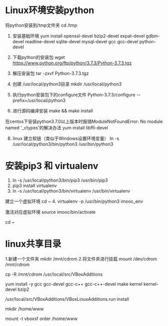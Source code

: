 # Linux环境安装python

将python安装到/tmp文件夹
cd /tmp

1. 安装基础环境
yum install openssl-devel bzip2-devel expat-devel gdbm-devel readline-devel sqlite-devel  mysql-devel gcc gcc-devel python-devel  

2. 下载python的安装包
wget https://www.python.org/ftp/python/3.7.3/Python-3.7.3.tgz  

3. 解压安装包
tar -zxvf Python-3.7.3.tgz

4. 创建 /usr/local/python3目录
mkdir /usr/local/python3

6. 执行python安装包下的configure文件
Python-3.7.3/configure --prefix=/usr/local/python3

7. 进行源码编译安装
make && make install

在centos下安装python3.7.0以上版本时报错ModuleNotFoundError: No module named '_ctypes'的解决办法
yum install libffi-devel

8. linux 建立软链（类似于Windows设置环境变量）
ln -s /usr/local/python3/bin/python3 /usr/bin/python3


# 安装pip3 和 virtualenv
1. ln -s /usr/local/python3/bin/pip3 /usr/bin/pip3
2. pip3 install virtualenv
3. ln -s /usr/local/python3/bin/virtualenv /usr/bin/virtualenv

建立一个虚拟环境
cd ~
4. virtualenv -p /usr/bin/python3  imooc_env

激活对应虚拟环境
source imooc/bin/activate


cd ~
# linux共享目录

1.新建一个文件夹
mkdir /mnt/cdrom
2.将文件夹进行挂载
mount /dev/cdrom /mnt/cdrom

cp -R /mnt/cdrom /usr/local/src/VBoxAdditions

yum install -y gcc gcc-devel gcc-c++ gcc-c++-devel make kernel kernel-devel bzip2

/usr/local/src/VBoxAdditions/VBoxLinuxAdditions.run install


mkdir /home/www

mount -t vboxsf  order  /home/www

